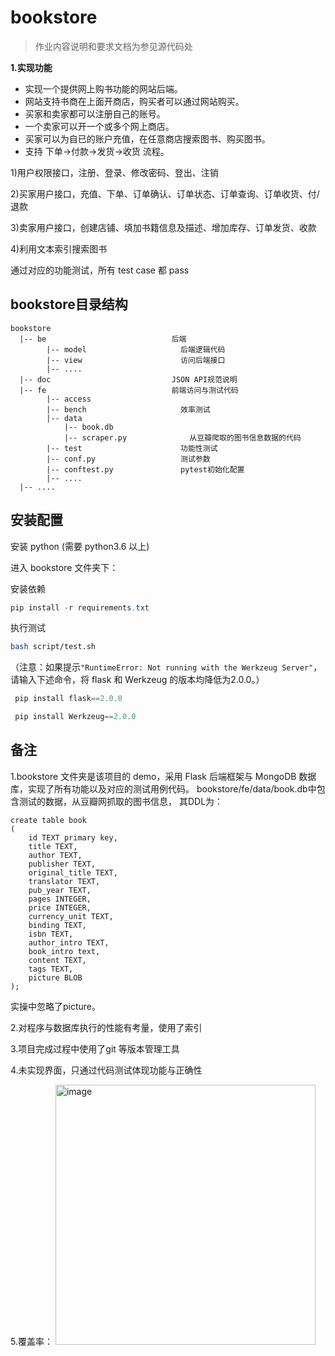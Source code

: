 # bookstore

> 作业内容说明和要求文档为参见源代码处<br>

**1.实现功能<br>**

- 实现一个提供网上购书功能的网站后端。<br>
- 网站支持书商在上面开商店，购买者可以通过网站购买。<br>
- 买家和卖家都可以注册自己的账号。<br>
- 一个卖家可以开一个或多个网上商店。
- 买家可以为自已的账户充值，在任意商店搜索图书、购买图书。<br>
- 支持 下单->付款->发货->收货 流程。<br>

1)用户权限接口，注册、登录、修改密码、登出、注销<br>

2)买家用户接口，充值、下单、订单确认、订单状态、订单查询、订单收货、付/退款<br>

3)卖家用户接口，创建店铺、填加书籍信息及描述、增加库存、订单发货、收款<br>

4)利用文本索引搜索图书 <br>

通过对应的功能测试，所有 test case 都 pass <br>

## bookstore目录结构
```
bookstore
  |-- be                            后端
        |-- model                     后端逻辑代码
        |-- view                      访问后端接口
        |-- ....
  |-- doc                           JSON API规范说明
  |-- fe                            前端访问与测试代码
        |-- access
        |-- bench                     效率测试
        |-- data                    
            |-- book.db                 
            |-- scraper.py              从豆瓣爬取的图书信息数据的代码
        |-- test                      功能性测试
        |-- conf.py                   测试参数
        |-- conftest.py               pytest初始化配置
        |-- ....
  |-- ....
```

## 安装配置
安装 python (需要 python3.6 以上) 

进入 bookstore 文件夹下：

安装依赖

```powershell
pip install -r requirements.txt
```

执行测试
```bash
bash script/test.sh
```

（注意：如果提示`"RuntimeError: Not running with the Werkzeug Server"`，请输入下述命令，将 flask 和 Werkzeug 的版本均降低为2.0.0。）

```powershell
 pip install flask==2.0.0  

 pip install Werkzeug==2.0.0
```

## 备注

1.bookstore 文件夹是该项目的 demo，采用 Flask 后端框架与 MongoDB 数据库，实现了所有功能以及对应的测试用例代码。
 bookstore/fe/data/book.db中包含测试的数据，从豆瓣网抓取的图书信息，
 其DDL为：

    create table book
    (
        id TEXT primary key,
        title TEXT,
        author TEXT,
        publisher TEXT,
        original_title TEXT,
        translator TEXT,
        pub_year TEXT,
        pages INTEGER,
        price INTEGER,
        currency_unit TEXT,
        binding TEXT,
        isbn TEXT,
        author_intro TEXT,
        book_intro text,
        content TEXT,
        tags TEXT,
        picture BLOB
    );
实操中忽略了picture。
    
2.对程序与数据库执行的性能有考量，使用了索引

3.项目完成过程中使用了git 等版本管理工具

4.未实现界面，只通过代码测试体现功能与正确性

5.覆盖率：
<img width="416" alt="image" src="https://github.com/user-attachments/assets/f96569cf-f314-4144-9411-1ff837b2c4b0">

